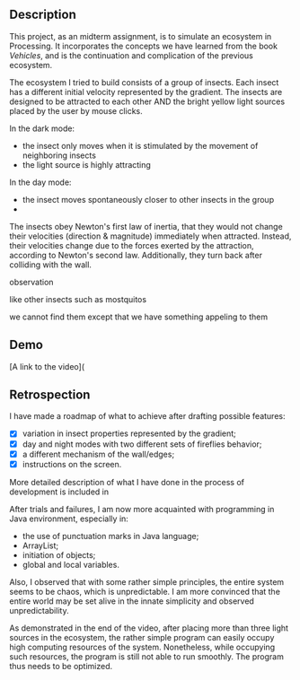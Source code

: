 ## Description

This project, as an midterm assignment, is to simulate an ecosystem in Processing. It incorporates the concepts we have learned from the book *Vehicles*, and is the continuation and complication of the previous ecosystem.

The ecosystem I tried to build consists of a group of insects. Each insect has a different initial velocity represented by the gradient. The insects are designed to be attracted to each other AND the bright yellow light sources placed by the user by mouse clicks.

In the dark mode:

- the insect only moves when it is stimulated by the movement of neighboring insects
- the light source is highly attracting

In the day mode:

- the insect moves spontaneously closer to other insects in the group
- 

The insects obey Newton's first law of inertia, that they would not change their velocities (direction & magnitude) immediately when attracted. Instead, their velocities change due to the forces exerted by the attraction, according to Newton's second law. Additionally, they turn back after colliding with the wall.



observation

like other insects such as mostquitos

we cannot find them except that we have something appeling to them



## Demo

[A link to the video](



## Retrospection

I have made a roadmap of what to achieve after drafting possible features:

- [x] variation in insect properties represented by the gradient;
- [x] day and night modes with two different sets of fireflies behavior;
- [x] a different mechanism of the wall/edges;
- [x] instructions on the screen.

More detailed description of what I have done in the process of development is included in 

After trials and failures, I am now more acquainted with programming in Java environment, especially in:

- the use of punctuation marks in Java language;
- ArrayList;
- initiation of objects;
- global and local variables.

Also, I observed that with some rather simple principles, the entire system seems to be chaos, which is unpredictable. I am more convinced that the entire world may be set alive in the innate simplicity and observed unpredictability.

As demonstrated in the end of the video, after placing more than three light sources in the ecosystem, the rather simple program can easily occupy high computing resources of the system. Nonetheless, while occupying such resources, the program is still not able to run smoothly. The program thus needs to be optimized.
